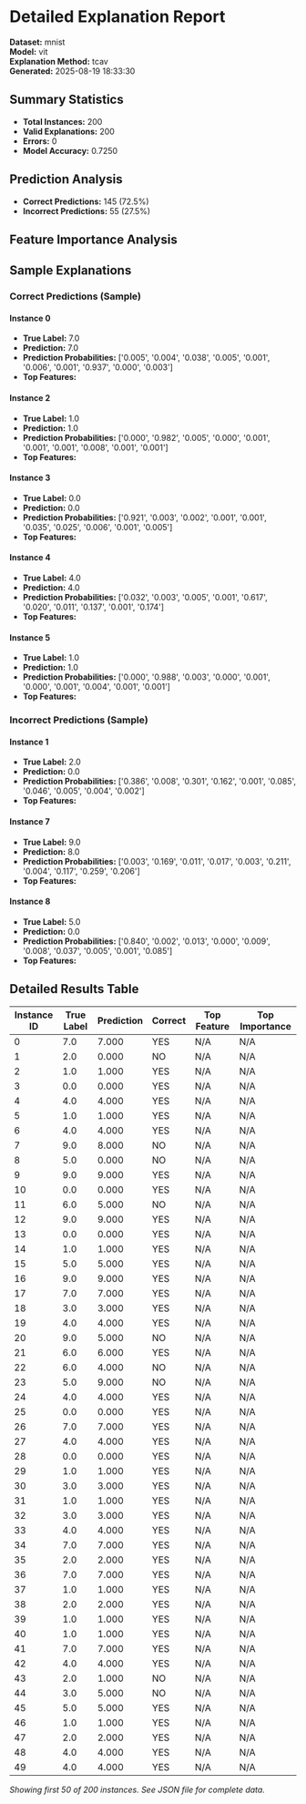 # Detailed Explanation Report

**Dataset:** mnist  
**Model:** vit  
**Explanation Method:** tcav  
**Generated:** 2025-08-19 18:33:30  

## Summary Statistics

- **Total Instances:** 200
- **Valid Explanations:** 200
- **Errors:** 0
- **Model Accuracy:** 0.7250

## Prediction Analysis

- **Correct Predictions:** 145 (72.5%)
- **Incorrect Predictions:** 55 (27.5%)

## Feature Importance Analysis

## Sample Explanations

### Correct Predictions (Sample)

#### Instance 0

- **True Label:** 7.0
- **Prediction:** 7.0
- **Prediction Probabilities:** ['0.005', '0.004', '0.038', '0.005', '0.001', '0.006', '0.001', '0.937', '0.000', '0.003']
- **Top Features:**

#### Instance 2

- **True Label:** 1.0
- **Prediction:** 1.0
- **Prediction Probabilities:** ['0.000', '0.982', '0.005', '0.000', '0.001', '0.001', '0.001', '0.008', '0.001', '0.001']
- **Top Features:**

#### Instance 3

- **True Label:** 0.0
- **Prediction:** 0.0
- **Prediction Probabilities:** ['0.921', '0.003', '0.002', '0.001', '0.001', '0.035', '0.025', '0.006', '0.001', '0.005']
- **Top Features:**

#### Instance 4

- **True Label:** 4.0
- **Prediction:** 4.0
- **Prediction Probabilities:** ['0.032', '0.003', '0.005', '0.001', '0.617', '0.020', '0.011', '0.137', '0.001', '0.174']
- **Top Features:**

#### Instance 5

- **True Label:** 1.0
- **Prediction:** 1.0
- **Prediction Probabilities:** ['0.000', '0.988', '0.003', '0.000', '0.001', '0.000', '0.001', '0.004', '0.001', '0.001']
- **Top Features:**

### Incorrect Predictions (Sample)

#### Instance 1

- **True Label:** 2.0
- **Prediction:** 0.0
- **Prediction Probabilities:** ['0.386', '0.008', '0.301', '0.162', '0.001', '0.085', '0.046', '0.005', '0.004', '0.002']
- **Top Features:**

#### Instance 7

- **True Label:** 9.0
- **Prediction:** 8.0
- **Prediction Probabilities:** ['0.003', '0.169', '0.011', '0.017', '0.003', '0.211', '0.004', '0.117', '0.259', '0.206']
- **Top Features:**

#### Instance 8

- **True Label:** 5.0
- **Prediction:** 0.0
- **Prediction Probabilities:** ['0.840', '0.002', '0.013', '0.000', '0.009', '0.008', '0.037', '0.005', '0.001', '0.085']
- **Top Features:**

## Detailed Results Table

| Instance ID | True Label | Prediction | Correct | Top Feature | Top Importance |
|-------------|------------|------------|---------|-------------|----------------|
| 0 | 7.0 | 7.000 | YES | N/A | N/A |
| 1 | 2.0 | 0.000 | NO | N/A | N/A |
| 2 | 1.0 | 1.000 | YES | N/A | N/A |
| 3 | 0.0 | 0.000 | YES | N/A | N/A |
| 4 | 4.0 | 4.000 | YES | N/A | N/A |
| 5 | 1.0 | 1.000 | YES | N/A | N/A |
| 6 | 4.0 | 4.000 | YES | N/A | N/A |
| 7 | 9.0 | 8.000 | NO | N/A | N/A |
| 8 | 5.0 | 0.000 | NO | N/A | N/A |
| 9 | 9.0 | 9.000 | YES | N/A | N/A |
| 10 | 0.0 | 0.000 | YES | N/A | N/A |
| 11 | 6.0 | 5.000 | NO | N/A | N/A |
| 12 | 9.0 | 9.000 | YES | N/A | N/A |
| 13 | 0.0 | 0.000 | YES | N/A | N/A |
| 14 | 1.0 | 1.000 | YES | N/A | N/A |
| 15 | 5.0 | 5.000 | YES | N/A | N/A |
| 16 | 9.0 | 9.000 | YES | N/A | N/A |
| 17 | 7.0 | 7.000 | YES | N/A | N/A |
| 18 | 3.0 | 3.000 | YES | N/A | N/A |
| 19 | 4.0 | 4.000 | YES | N/A | N/A |
| 20 | 9.0 | 5.000 | NO | N/A | N/A |
| 21 | 6.0 | 6.000 | YES | N/A | N/A |
| 22 | 6.0 | 4.000 | NO | N/A | N/A |
| 23 | 5.0 | 9.000 | NO | N/A | N/A |
| 24 | 4.0 | 4.000 | YES | N/A | N/A |
| 25 | 0.0 | 0.000 | YES | N/A | N/A |
| 26 | 7.0 | 7.000 | YES | N/A | N/A |
| 27 | 4.0 | 4.000 | YES | N/A | N/A |
| 28 | 0.0 | 0.000 | YES | N/A | N/A |
| 29 | 1.0 | 1.000 | YES | N/A | N/A |
| 30 | 3.0 | 3.000 | YES | N/A | N/A |
| 31 | 1.0 | 1.000 | YES | N/A | N/A |
| 32 | 3.0 | 3.000 | YES | N/A | N/A |
| 33 | 4.0 | 4.000 | YES | N/A | N/A |
| 34 | 7.0 | 7.000 | YES | N/A | N/A |
| 35 | 2.0 | 2.000 | YES | N/A | N/A |
| 36 | 7.0 | 7.000 | YES | N/A | N/A |
| 37 | 1.0 | 1.000 | YES | N/A | N/A |
| 38 | 2.0 | 2.000 | YES | N/A | N/A |
| 39 | 1.0 | 1.000 | YES | N/A | N/A |
| 40 | 1.0 | 1.000 | YES | N/A | N/A |
| 41 | 7.0 | 7.000 | YES | N/A | N/A |
| 42 | 4.0 | 4.000 | YES | N/A | N/A |
| 43 | 2.0 | 1.000 | NO | N/A | N/A |
| 44 | 3.0 | 5.000 | NO | N/A | N/A |
| 45 | 5.0 | 5.000 | YES | N/A | N/A |
| 46 | 1.0 | 1.000 | YES | N/A | N/A |
| 47 | 2.0 | 2.000 | YES | N/A | N/A |
| 48 | 4.0 | 4.000 | YES | N/A | N/A |
| 49 | 4.0 | 4.000 | YES | N/A | N/A |

*Showing first 50 of 200 instances. See JSON file for complete data.*
